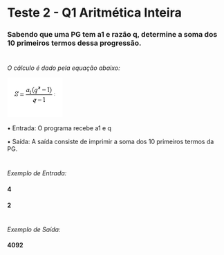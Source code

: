 # Teste 2 - Q1 Aritmética Inteira

### Sabendo que uma PG tem a1 e razão q, determine a soma dos 10 primeiros termos dessa progressão. 

#
*O cálculo é dado pela equação abaixo:*

![Logo do Markdown](formGP.png)

• Entrada:
O programa recebe a1 e q

• Saı́da:
A saı́da consiste de imprimir a soma dos 10 primeiros termos da PG.

#
*Exemplo de Entrada:*
#### 4 
#### 2
#
*Exemplo de Saı́da:*
#### 4092

	